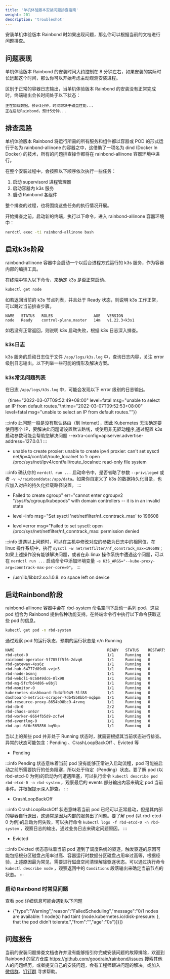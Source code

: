 ```yaml
---
title: '单机体验版本安装问题排查指南'
weight: 201
description: 'troubleshot'
---
```


安装单机体验版本 Rainbond 时如果出现问题，那么你可以根据当前的文档进行问题排查。

## 问题表现

单机体验版本 Rainbond 的安装时间大约控制在 8 分钟左右，如果安装的实际时长远超这个时间，那么你可以开始考虑主动观测安装进程。

区别于正常的容器日志输出，当单机体验版本 Rainbond 的安装没有正常完成时，终端输出会长时间处于以下状态：

```
正在加载数据，预计3分钟，时间取决于磁盘性能...
正在启动Rainbond，预计5分钟...
```

## 排查思路

单机体验版本 Rainbond 将运行所需的所有服务和组件都以容器或 POD 的形式运行于名为 rainbond-allinone 的容器之中，这借助了一项名为 dind (Docker In Docker) 的技术，所有的问题排查操作都将在 rainbond-allinone 容器环境中进行。

在整个安装过程中，会按照以下顺序依次执行一些任务：

1. 启动 supervisord 进程管理器
2. 启动容器内 k3s 服务
3. 启动 Rainbond 各组件

整个排查的过程，也将围绕这些任务的执行情况开展。

开始排查之前，启动新的终端，执行以下命令，进入 rainbond-allinone 容器环境中：

```bash
nerdctl exec -ti rainbond-allinone bash
```

## 启动k3s阶段

rainbond-allinone 容器中会启动一个以后台进程方式运行的 k3s 服务，作为容器内部的编排工具。

在终端中输入以下命令，来确定 k3s 是否正常启动。

```bash
kubectl get node
```

如若返回当前的 k3s 节点列表，并且处于 Ready 状态，则说明 k3s 工作正常，可以跳过当前排查步骤。

```
NAME   STATUS   ROLES                  AGE   VERSION
node   Ready    control-plane,master   14m   v1.22.3+k3s1
```

如若没有正常返回，则说明 k3s 启动失败，根据 k3s 日志深入排查。

### k3s日志

k3s 服务的启动日志位于文件 `/app/logs/k3s.log` 中，查询日志内容，关注 error 级别日志输出。以下列举一些可能的情形及解决方案。

### k3s常见问题列表

在日志 `/app/logs/k3s.log` 中，可能会发现以下 error 级别的日志输出。

（time=\"2022-03-07T09:52:49+08:00\" level=fatal msg=\"unable to select an IP from default routes.\"\ntime=\"2022-03-07T09:52:53+08:00\" level=fatal msg=\"unable to select an IP from default routes.\""}）

:::info
此问题一般是没有默认路由（到 Internet），因此 Kubernetes 无法确定要使用哪个 IP，要解决此问题请设置默认路线，或使用非无驱动程序,通过配置 k3s 启动参数可能会帮助您解决问题 --extra-config=apiserver.advertise-address=127.0.0.1
:::

- unable to create proxier: unable to create ipv4 proxier: can't set sysctl net/ipv4/conf/all/route_localnet to 1: open /proc/sys/net/ipv4/conf/all/route_localnet: read-only file system

:::info
确认你的 `nerdctl run ...` 启动命令中，是否省略了参数 `--privileged` 或者 `-v ~/rainbonddata:/app/data`。如果你自定义了 k3s 的数据持久化目录，也应加入对应的持久化挂载路径设置。
:::

- Failed to create cgroup" err="cannot enter cgroupv2 \"/sys/fs/cgroup/kubepods\" with domain controllers -- it is in an invalid state


- level=info msg="Set sysctl 'net/netfilter/nf_conntrack_max' to 196608
- level=error msg="Failed to set sysctl: open /proc/sys/net/netfilter/nf_conntrack_max: permission denied

:::info
遭遇以上问题时，可以在主机中修改对应的参数为日志中的相同值，在 linux 操作系统中，执行 `sysctl -w net/netfilter/nf_conntrack_max=196608` ;
如果上述操作没有能够解决问题，或者在非 linux 操作系统中遭遇这个问题，可以在 `nerdctl run ...` 启动命令中添加环境变量 `-e K3S_ARGS="--kube-proxy-arg=conntrack-max-per-core=0"`。
:::

- /usr/lib/libbz2.so.1.0.8: no space left on device


## 启动Rainbond阶段

rainbond-allinone 容器中会在 rbd-system 命名空间下启动一系列 pod，这些 pod 组合为 Rainbond 提供各种功能支持。在终端命令行中执行以下命令获取这些 pod 的信息。

```bash
kubectl get pod -n rbd-system
```

通过观察 pod 的运行状态，预期的运行状态是 n/n Running

```bash
NAME                                         READY   STATUS    RESTARTS   AGE
rbd-etcd-0                                   1/1     Running   0          2d22h
rainbond-operator-5f785ff5f6-2dvq6           1/1     Running   0          2d22h
rbd-gateway-4ss6z                            1/1     Running   0          2d22h
rbd-hub-64777d89d8-vvjn5                     1/1     Running   0          2d22h
rbd-node-bsmnj                               1/1     Running   0          2d22h
rbd-webcli-8c6849dc6-8lx98                   1/1     Running   0          2d22h
rbd-mq-5fcfb64d86-w8bjl                      1/1     Running   0          2d22h
rbd-monitor-0                                1/1     Running   0          2d22h
kubernetes-dashboard-fbd4fb949-5lf88         1/1     Running   0          2d22h
dashboard-metrics-scraper-7db45b8bb4-mqbpm   1/1     Running   0          2d22h
rbd-resource-proxy-8654b98bc9-4rvnq          1/1     Running   0          2d22h
rbd-db-0                                     2/2     Running   0          2d22h
rbd-chaos-xn6zr                              1/1     Running   0          2d22h
rbd-worker-8664fb5d9-zcfw4                   1/1     Running   0          2d22h
rbd-eventlog-0                               1/1     Running   0          2d22h
rbd-api-6f6c565856-bq9bp                     1/1     Running   0          2d22h
```

当以上的某些 pod 并非处于 Running 状态时，就需要根据其当前状态进行排查。异常的状态可能包含：Pending 、CrashLoopBackOff 、Evicted 等

- Pending 

:::info
Pending 状态意味着当前 pod 没有能够正常进入启动流程，pod 可能被启动之前所需要执行的任务阻塞，所以处于待定（Pending）状态。要了解 pod (以 rbd-etcd-0 为例)的启动为何遭遇阻塞，可以执行命令 `kubectl describe pod rbd-etcd-0 -n rbd-system` ，观察最后的 events 部分输出内容来确定 pod 当前事件。并根据提示深入排查。
:::

- CrashLoopBackOff

:::info
CrashLoopBackOff 状态意味着当前 pod 已经可以正常启动，但是其内部的容器自行退出，这通常是因为内部的服务出了问题。要了解 pod (以 rbd-etcd-0 为例)的启动为何失败，可以执行命令 `kubectl logs -f rbd-etcd-0 -n rbd-system` ，观察日志的输出，通过业务日志来确定问题原因。
:::

- Evicted

:::info
Evicted 状态意味着当前 pod 遭到了调度系统的驱逐，触发驱逐的原因可能包括根分区磁盘占用率过高、容器运行时数据分区磁盘占用率过高等，根据经验，上述原因最为常见，需要进行磁盘空间清理解除驱逐状态。可以通过执行命令 `kubectl describe node` ，观察返回中的 `Conditions` 段落输出来确定当前节点的状态。
:::

### 启动 Rainbond 时常见问题
查看 pod 详细信息可能会遇到以下问题
- {"type":"Warning","reason":"FailedScheduling","message":"0/1 nodes are available: 1 node(s) had taint {node.kubernetes.io/disk-pressure: }, that the pod didn't tolerate.","from":"","age":"0s"}]}]}


## 问题报告

当前的安装问题排查文档也许并没有能够指引你完成安装问题的故障排除，欢迎到 Rainbond 的官方仓库 https://github.com/goodrain/rainbond/issues 搜索其他人的问题经历，或者提交自己的安装问题，会有工程师跟进问题的解决。或加入 [微信群](/community/support#微信群)、[钉钉群](/community/support#钉钉群) 寻求帮助。
